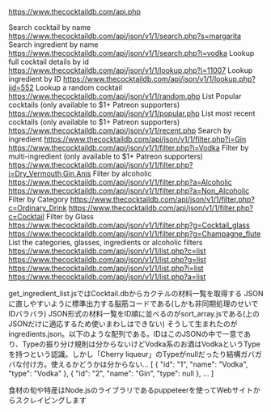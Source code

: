 https://www.thecocktaildb.com/api.php

Search cocktail by name
https://www.thecocktaildb.com/api/json/v1/1/search.php?s=margarita
Search ingredient by name
https://www.thecocktaildb.com/api/json/v1/1/search.php?i=vodka
Lookup full cocktail details by id
https://www.thecocktaildb.com/api/json/v1/1/lookup.php?i=11007
Lookup ingredient by ID
https://www.thecocktaildb.com/api/json/v1/1/lookup.php?iid=552
Lookup a random cocktail
https://www.thecocktaildb.com/api/json/v1/1/random.php
List Popular cocktails (only available to $1+ Patreon supporters)
https://www.thecocktaildb.com/api/json/v1/1/popular.php
List most recent cocktails (only available to $1+ Patreon supporters)
https://www.thecocktaildb.com/api/json/v1/1/recent.php
Search by ingredient
https://www.thecocktaildb.com/api/json/v1/1/filter.php?i=Gin
https://www.thecocktaildb.com/api/json/v1/1/filter.php?i=Vodka
Filter by multi-ingredient (only available to $1+ Patreon supporters)
https://www.thecocktaildb.com/api/json/v1/1/filter.php?i=Dry_Vermouth,Gin,Anis 
Filter by alcoholic
https://www.thecocktaildb.com/api/json/v1/1/filter.php?a=Alcoholic
https://www.thecocktaildb.com/api/json/v1/1/filter.php?a=Non_Alcoholic
Filter by Category
https://www.thecocktaildb.com/api/json/v1/1/filter.php?c=Ordinary_Drink
https://www.thecocktaildb.com/api/json/v1/1/filter.php?c=Cocktail
Filter by Glass
https://www.thecocktaildb.com/api/json/v1/1/filter.php?g=Cocktail_glass
https://www.thecocktaildb.com/api/json/v1/1/filter.php?g=Champagne_flute
List the categories, glasses, ingredients or alcoholic filters
https://www.thecocktaildb.com/api/json/v1/1/list.php?c=list
https://www.thecocktaildb.com/api/json/v1/1/list.php?g=list
https://www.thecocktaildb.com/api/json/v1/1/list.php?i=list
https://www.thecocktaildb.com/api/json/v1/1/list.php?a=list



get_ingredient_list.jsではCocktail.dbからカクテルの材料一覧を取得する
JSONに直しやすいように標準出力する脳筋コードである(しかも非同期処理のせいでIDバラバラ)
JSON形式の材料一覧をID順に並べるのがsort_array.jsである(上のJSONだけに適応するため使いまわしはできない)
そうして生まれたのがingredients.json。以下のような配列である。IDはこのJSONの中で一意であり、Typeの振り分け規則は分からないけどVodka系のお酒はVodkaというTypeを持つという認識。しかし「Cherry liqueur」のTypeがnullだったり結構ガバガバな付け方。使えるかどうかは分からない...
  [ {
		"id": "1",
		"name": "Vodka",
		"type": "Vodka"
	},
	{
		"id": "2",
		"name": "Gin",
		"type": null
	},   ...  ]


食材の旬や特産はNode.jsのライブラリであるpuppeteerを使ってWebサイトからスクレイピングします
